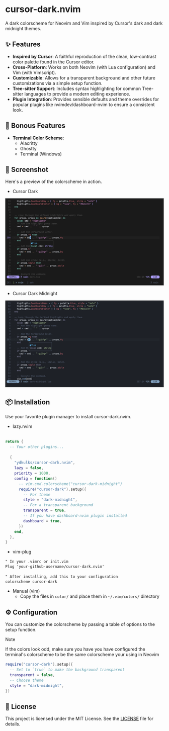 # cursor-dark.nvim

A dark colorscheme for Neovim and Vim inspired by Cursor's dark and dark midnight themes.

## ✨ Features

- **Inspired by Cursor**: A faithful reproduction of the clean, low-contrast color palette found in the Cursor editor.
- **Cross-Platform**: Works on both Neovim (with Lua configuration) and Vim (with Vimscript).
- **Customizable**: Allows for a transparent background and other future customizations via a simple setup function.
- **Tree-sitter Support**: Includes syntax highlighting for common Tree-sitter languages to provide a modern editing experience.
- **Plugin Integration**: Provides sensible defaults and theme overrides for popular plugins like nvimdev/dashboard-nvim to ensure a consistent look.

## 🎁 Bonous Features

- **Terminal Color Scheme**:
    - Alacritty
    - Ghostty
    - Terminal (Windows)

## 📸 Screenshot

Here's a preview of the colorscheme in action.

- Cursor Dark

![cursor-dark](./images/cursor-dark.png)

- Cursor Dark Midnight

![cursor-dark-midnight](./images/cursor-dark-midnight.png)

## 📦 Installation

Use your favorite plugin manager to install cursor-dark.nvim.

- lazy.nvim

```lua

return {
  -- Your other plugins...

  {
    "ydkulks/cursor-dark.nvim",
    lazy = false,
    priority = 1000,
    config = function()
      -- vim.cmd.colorscheme("cursor-dark-midnight")
      require("cursor-dark").setup({
        -- For theme
        style = "dark-midnight",
        -- For a transparent background
        transparent = true,
        -- If you have dashboard-nvim plugin installed
        dashboard = true,
      })
    end,
  },
}
```

- vim-plug

```vim
" In your .vimrc or init.vim
Plug 'your-github-username/cursor-dark.nvim'

" After installing, add this to your configuration
colorscheme cursor-dark
```

- Manual (vim)
    - Copy the files in `color/` and place them in `~/.vim/colors/` directory

## ⚙️ Configuration

You can customize the colorscheme by passing a table of options to the setup function.

> [!Note]
> If the colors look odd, make sure you have you have configured the terminal's colorscheme to be
> the same colorscheme your using in Neovim

```lua
require("cursor-dark").setup({
  -- Set to `true` to make the background transparent
  transparent = false,
  -- Choose theme
  style = "dark-midnight",
})
```

## 📜 License

This project is licensed under the MIT License. See the [LICENSE](./LICENSE.md) file for details.

